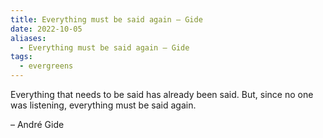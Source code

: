 ```yaml
---
title: Everything must be said again — Gide
date: 2022-10-05
aliases:
  - Everything must be said again — Gide
tags:
  - evergreens
---
```

Everything that needs to be said has already been said. But, since no one was listening, everything must be said again.

– André Gide